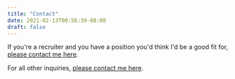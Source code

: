 ```yaml
---
title: "Contact"
date: 2021-02-13T00:56:39-08:00
draft: false
---
```


If you're a recruiter and you have a position you'd think I'd be a good fit for, [please contact me here](https://forms.gle/sqZC6itWvQLMRLWX6s).

For all other inquiries, [please contact me here](https://forms.gle/SNGubdMdqRRBJsJEA).
